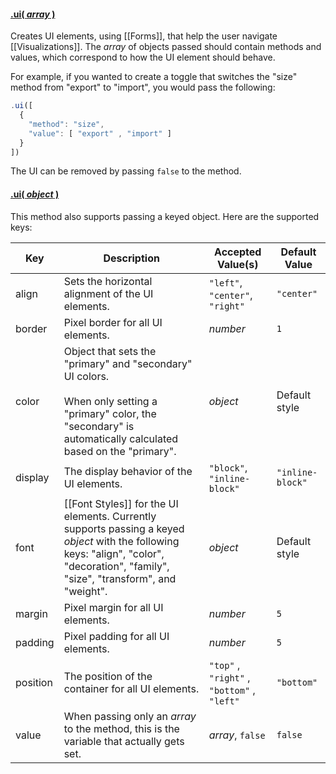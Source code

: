 #### <a name="array" href="#wiki-array">.ui( *array* )</a>

Creates UI elements, using [[Forms]], that help the user navigate [[Visualizations]]. The *array* of objects passed should contain methods and values, which correspond to how the UI element should behave.

For example, if you wanted to create a toggle that switches the "size" method from "export" to "import", you would pass the following:

```js
.ui([
  {
    "method": "size",
    "value": [ "export" , "import" ]
  }
])
```

The UI can be removed by passing ```false``` to the method.

#### <a name="object" href="#wiki-object">.ui( *object* )</a>

This method also supports passing a keyed object. Here are the supported keys:

| Key | Description | Accepted Value(s) | Default Value |
|---|---|---|---|
| align | Sets the horizontal alignment of the UI elements. | ```"left"```, ```"center"```, ```"right"``` | ```"center"``` |
| border | Pixel border for all UI elements. | *number* | ```1``` |
| color | Object that sets the "primary" and "secondary" UI colors. <br><br> When only setting a "primary" color, the "secondary" is automatically calculated based on the "primary". | *object* | Default style |
| display | The display behavior of the UI elements. | ```"block"```, ```"inline-block"``` | ```"inline-block"``` |
| font | [[Font Styles]] for the UI elements. Currently supports passing a keyed *object* with the following keys: "align", "color", "decoration", "family", "size", "transform", and "weight". | *object* | Default style |
| margin | Pixel margin for all UI elements. | *number* | ```5``` |
| padding | Pixel padding for all UI elements. | *number* | ```5``` |
| position | The position of the container for all UI elements. | ```"top"``` , ```"right"``` , ```"bottom"``` , ```"left"``` | ```"bottom"``` |
| value | When passing only an *array* to the method, this is the variable that actually gets set. | *array*, ```false``` | ```false``` |
